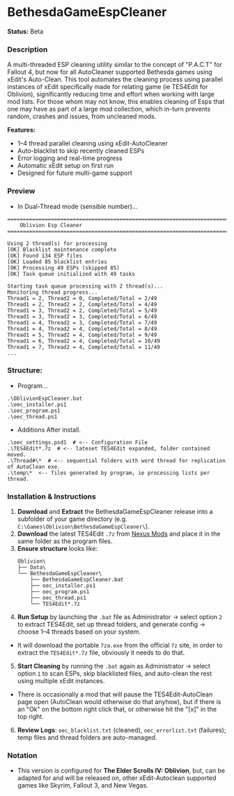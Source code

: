 # BethesdaGameEspCleaner
**Status:** Beta

### Description
A multi-threaded ESP cleaning utility similar to the concept of "P.A.C.T" for Fallout 4, but now for all AutoCleaner supported Bethesda games using xEdit's Auto-Clean. This tool automates the cleaning process using parallel instances of xEdit specifically made for relating game (ie TES4Edit for Oblivion), significantly reducing time and effort when working with large mod lists. For those whom may not know, this enables cleaning of Esps that one may have as part of a large mod collection, which in-turn prevents random, crashes and issues, from uncleaned mods. 

**Features:**
* 1–4 thread parallel cleaning using xEdit-AutoCleaner
* Auto-blacklist to skip recently cleaned ESPs
* Error logging and real-time progress
* Automatic xEdit setup on first run
* Designed for future multi-game support

### Preview
- In Dual-Thread mode (sensible number)...
```
===============================================================================
    Oblivion Esp Cleaner
===============================================================================

Using 2 thread(s) for processing
[OK] Blacklist maintenance complete
[OK] Found 134 ESP files
[OK] Loaded 85 blacklist entries
[OK] Processing 49 ESPs (skipped 85)
[OK] Task queue initialized with 49 tasks

Starting task queue processing with 2 thread(s)...
Monitoring thread progress...
Thread1 = 2, Thread2 = 0, Completed/Total = 2/49
Thread1 = 2, Thread2 = 2, Completed/Total = 4/49
Thread1 = 3, Thread2 = 2, Completed/Total = 5/49
Thread1 = 3, Thread2 = 3, Completed/Total = 6/49
Thread1 = 4, Thread2 = 3, Completed/Total = 7/49
Thread1 = 4, Thread2 = 4, Completed/Total = 8/49
Thread1 = 5, Thread2 = 4, Completed/Total = 9/49
Thread1 = 6, Thread2 = 4, Completed/Total = 10/49
Thread1 = 7, Thread2 = 4, Completed/Total = 11/49
...
```

### Structure:
- Program...
```
.\OblivionEspCleaner.bat
.\oec_installer.ps1
.\oec_program.ps1
.\oec_thread.ps1
```
- Additions After install.
```
.\oec_settings.psd1  # <-- Configuration File
.\TES4Edit*.7z  # <-- lateset TES4Edit expanded, folder contained moved.
.\Thread#\*  # <-- sequential folders with word thread for replication of AutoClean exe.
.\temp\*  <-- files generated by program, ie processing lists per thread.
```

### Installation & Instructions
1. **Download** and **Extract** the BethesdaGameEspCleaner release into a subfolder of your game directory (e.g. `C:\Games\Oblivion\BethesdaGameEspCleaner\`).
2. **Download** the latest TES4Edit `.7z` from [Nexus Mods](https://www.nexusmods.com/oblivion/mods/11536) and place it in the same folder as the program files.
3. **Ensure structure** looks like:
   ```
   Oblivion\
   ├── Data\
   └── BethesdaGameEspCleaner\
       ├── BethesdaGameEspCleaner.bat
       ├── oec_installer.ps1
       ├── oec_program.ps1
       ├── oec_thread.ps1
       └── TES4Edit*.7z
   ```
4. **Run Setup** by launching the `.bat` file as Administrator → select option `2` to extract TES4Edit, set up thread folders, and generate config → choose 1–4 threads based on your system.
- It will download the portable `7za.exe` from the official `7z` site, in order to extract the `TES4Edit*.7z` file, obviously it needs to do that.
5. **Start Cleaning** by running the `.bat` again as Administrator → select option `1` to scan ESPs, skip blacklisted files, and auto-clean the rest using multiple xEdit instances.
- There is occasionally a mod that will pause the TES4Edit-AutoClean page open (AutoClean would otherwise do that anyhow), but if there is an "Ok" on the bottom right click that, or otherwise hit the "[x]" in the top right. 
6. **Review Logs**: `oec_blacklist.txt` (cleaned), `oec_errorlist.txt` (failures); temp files and thread folders are auto-managed.

### Notation
- This version is configured for **The Elder Scrolls IV: Oblivion**, but, can be adapted for and will be released on, other xEdit-Autoclean supported games like Skyrim, Fallout 3, and New Vegas.
